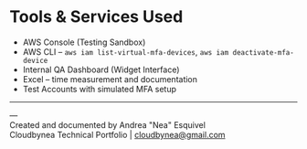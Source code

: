 # Tools & Services Used

- AWS Console (Testing Sandbox)
- AWS CLI – `aws iam list-virtual-mfa-devices`, `aws iam deactivate-mfa-device`
- Internal QA Dashboard (Widget Interface)
- Excel – time measurement and documentation
- Test Accounts with simulated MFA setup

---

—  
Created and documented by Andrea "Nea" Esquivel  
Cloudbynea Technical Portfolio | cloudbynea@gmail.com